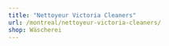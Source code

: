 ```yaml
---
title: "Nettoyeur Victoria Cleaners"
url: /montreal/nettoyeur-victoria-cleaners/
shop: Wäscherei
---
```

